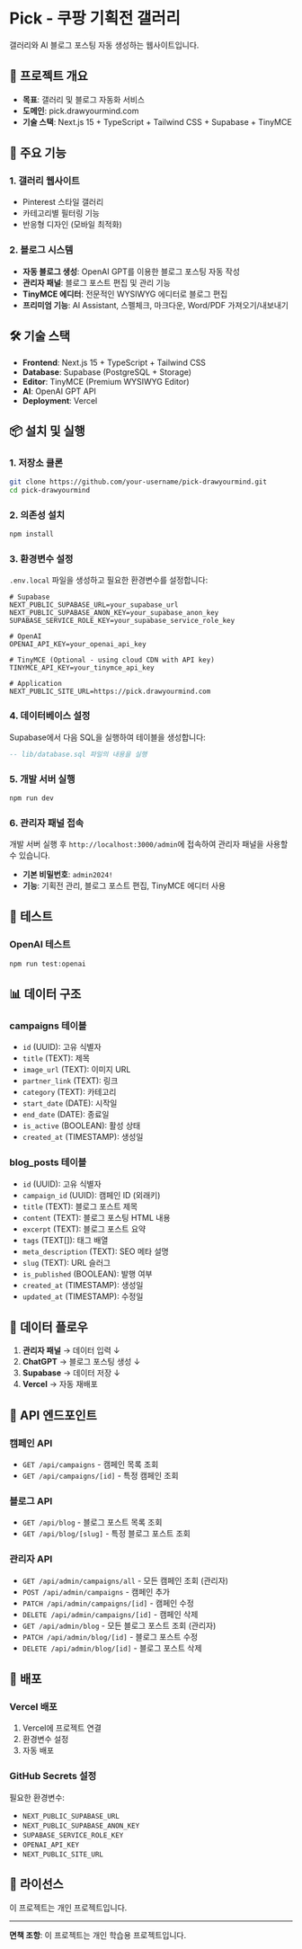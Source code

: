 # Pick - 쿠팡 기획전 갤러리

갤러리와 AI 블로그 포스팅 자동 생성하는 웹사이트입니다.

## 🎯 프로젝트 개요

- **목표**: 갤러리 및 블로그 자동화 서비스
- **도메인**: pick.drawyourmind.com
- **기술 스택**: Next.js 15 + TypeScript + Tailwind CSS + Supabase + TinyMCE

## 🚀 주요 기능

### 1. 갤러리 웹사이트

- Pinterest 스타일 갤러리
- 카테고리별 필터링 기능
- 반응형 디자인 (모바일 최적화)

### 2. 블로그 시스템

- **자동 블로그 생성**: OpenAI GPT를 이용한 블로그 포스팅 자동 작성
- **관리자 패널**: 블로그 포스트 편집 및 관리 기능
- **TinyMCE 에디터**: 전문적인 WYSIWYG 에디터로 블로그 편집
- **프리미엄 기능**: AI Assistant, 스펠체크, 마크다운, Word/PDF 가져오기/내보내기

## 🛠️ 기술 스택

- **Frontend**: Next.js 15 + TypeScript + Tailwind CSS
- **Database**: Supabase (PostgreSQL + Storage)
- **Editor**: TinyMCE (Premium WYSIWYG Editor)
- **AI**: OpenAI GPT API
- **Deployment**: Vercel

## 📦 설치 및 실행

### 1. 저장소 클론

```bash
git clone https://github.com/your-username/pick-drawyourmind.git
cd pick-drawyourmind
```

### 2. 의존성 설치

```bash
npm install
```

### 3. 환경변수 설정

`.env.local` 파일을 생성하고 필요한 환경변수를 설정합니다:

```env
# Supabase
NEXT_PUBLIC_SUPABASE_URL=your_supabase_url
NEXT_PUBLIC_SUPABASE_ANON_KEY=your_supabase_anon_key
SUPABASE_SERVICE_ROLE_KEY=your_supabase_service_role_key

# OpenAI
OPENAI_API_KEY=your_openai_api_key

# TinyMCE (Optional - using cloud CDN with API key)
TINYMCE_API_KEY=your_tinymce_api_key

# Application
NEXT_PUBLIC_SITE_URL=https://pick.drawyourmind.com
```

### 4. 데이터베이스 설정

Supabase에서 다음 SQL을 실행하여 테이블을 생성합니다:

```sql
-- lib/database.sql 파일의 내용을 실행
```

### 5. 개발 서버 실행

```bash
npm run dev
```

### 6. 관리자 패널 접속

개발 서버 실행 후 `http://localhost:3000/admin`에 접속하여 관리자 패널을 사용할 수 있습니다.

- **기본 비밀번호**: `admin2024!`
- **기능**: 기획전 관리, 블로그 포스트 편집, TinyMCE 에디터 사용

## 🤖 테스트

### OpenAI 테스트

```bash
npm run test:openai
```

## 📊 데이터 구조

### campaigns 테이블

- `id` (UUID): 고유 식별자
- `title` (TEXT): 제목
- `image_url` (TEXT): 이미지 URL
- `partner_link` (TEXT): 링크
- `category` (TEXT): 카테고리
- `start_date` (DATE): 시작일
- `end_date` (DATE): 종료일
- `is_active` (BOOLEAN): 활성 상태
- `created_at` (TIMESTAMP): 생성일

### blog_posts 테이블

- `id` (UUID): 고유 식별자
- `campaign_id` (UUID): 캠페인 ID (외래키)
- `title` (TEXT): 블로그 포스트 제목
- `content` (TEXT): 블로그 포스팅 HTML 내용
- `excerpt` (TEXT): 블로그 포스트 요약
- `tags` (TEXT[]): 태그 배열
- `meta_description` (TEXT): SEO 메타 설명
- `slug` (TEXT): URL 슬러그
- `is_published` (BOOLEAN): 발행 여부
- `created_at` (TIMESTAMP): 생성일
- `updated_at` (TIMESTAMP): 수정일

## 🔄 데이터 플로우

1. **관리자 패널** → 데이터 입력
   ↓
2. **ChatGPT** → 블로그 포스팅 생성
   ↓
3. **Supabase** → 데이터 저장
   ↓
4. **Vercel** → 자동 재배포

## 📝 API 엔드포인트

### 캠페인 API

- `GET /api/campaigns` - 캠페인 목록 조회
- `GET /api/campaigns/[id]` - 특정 캠페인 조회

### 블로그 API

- `GET /api/blog` - 블로그 포스트 목록 조회
- `GET /api/blog/[slug]` - 특정 블로그 포스트 조회

### 관리자 API

- `GET /api/admin/campaigns/all` - 모든 캠페인 조회 (관리자)
- `POST /api/admin/campaigns` - 캠페인 추가
- `PATCH /api/admin/campaigns/[id]` - 캠페인 수정
- `DELETE /api/admin/campaigns/[id]` - 캠페인 삭제
- `GET /api/admin/blog` - 모든 블로그 포스트 조회 (관리자)
- `PATCH /api/admin/blog/[id]` - 블로그 포스트 수정
- `DELETE /api/admin/blog/[id]` - 블로그 포스트 삭제

## 🚀 배포

### Vercel 배포

1. Vercel에 프로젝트 연결
2. 환경변수 설정
3. 자동 배포

### GitHub Secrets 설정

필요한 환경변수:

- `NEXT_PUBLIC_SUPABASE_URL`
- `NEXT_PUBLIC_SUPABASE_ANON_KEY`
- `SUPABASE_SERVICE_ROLE_KEY`
- `OPENAI_API_KEY`
- `NEXT_PUBLIC_SITE_URL`

## 📄 라이선스

이 프로젝트는 개인 프로젝트입니다.

---

**면책 조항**: 이 프로젝트는 개인 학습용 프로젝트입니다.
